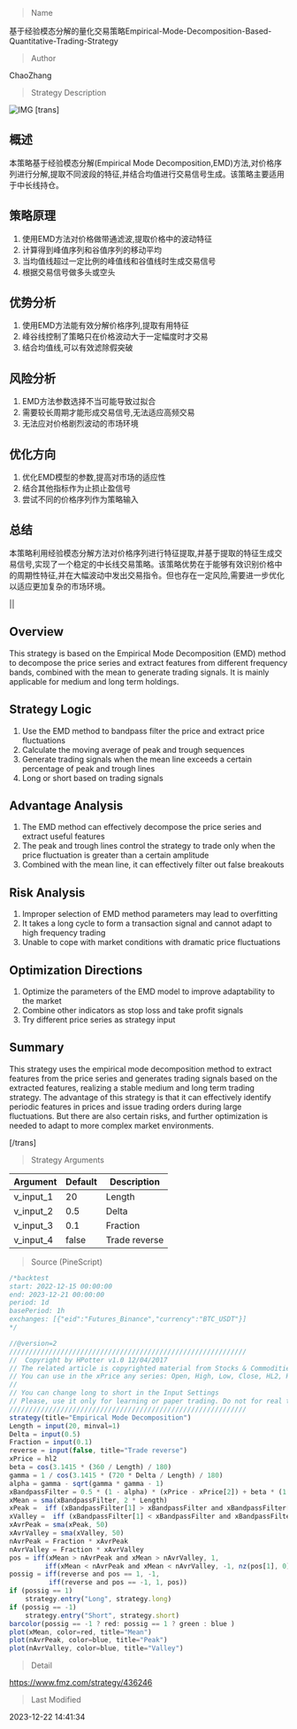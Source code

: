 
> Name

基于经验模态分解的量化交易策略Empirical-Mode-Decomposition-Based-Quantitative-Trading-Strategy

> Author

ChaoZhang

> Strategy Description

![IMG](https://www.fmz.com/upload/asset/a32ef6715c546b7e4d.png)
[trans]

## 概述

本策略基于经验模态分解(Empirical Mode Decomposition,EMD)方法,对价格序列进行分解,提取不同波段的特征,并结合均值进行交易信号生成。该策略主要适用于中长线持仓。

## 策略原理

1. 使用EMD方法对价格做带通滤波,提取价格中的波动特征
2. 计算得到峰值序列和谷值序列的移动平均
3. 当均值线超过一定比例的峰值线和谷值线时生成交易信号
4. 根据交易信号做多头或空头

## 优势分析

1. 使用EMD方法能有效分解价格序列,提取有用特征
2. 峰谷线控制了策略只在价格波动大于一定幅度时才交易
3. 结合均值线,可以有效滤除假突破

## 风险分析 

1. EMD方法参数选择不当可能导致过拟合
2. 需要较长周期才能形成交易信号,无法适应高频交易
3. 无法应对价格剧烈波动的市场环境

## 优化方向

1. 优化EMD模型的参数,提高对市场的适应性
2. 结合其他指标作为止损止盈信号
3. 尝试不同的价格序列作为策略输入

## 总结

本策略利用经验模态分解方法对价格序列进行特征提取,并基于提取的特征生成交易信号,实现了一个稳定的中长线交易策略。该策略优势在于能够有效识别价格中的周期性特征,并在大幅波动中发出交易指令。但也存在一定风险,需要进一步优化以适应更加复杂的市场环境。

||


## Overview

This strategy is based on the Empirical Mode Decomposition (EMD) method to decompose the price series and extract features from different frequency bands, combined with the mean to generate trading signals. It is mainly applicable for medium and long term holdings.

## Strategy Logic

1. Use the EMD method to bandpass filter the price and extract price fluctuations
2. Calculate the moving average of peak and trough sequences 
3. Generate trading signals when the mean line exceeds a certain percentage of peak and trough lines
4. Long or short based on trading signals

## Advantage Analysis

1. The EMD method can effectively decompose the price series and extract useful features
2. The peak and trough lines control the strategy to trade only when the price fluctuation is greater than a certain amplitude
3. Combined with the mean line, it can effectively filter out false breakouts

## Risk Analysis

1. Improper selection of EMD method parameters may lead to overfitting
2. It takes a long cycle to form a transaction signal and cannot adapt to high frequency trading
3. Unable to cope with market conditions with dramatic price fluctuations

## Optimization Directions

1. Optimize the parameters of the EMD model to improve adaptability to the market
2. Combine other indicators as stop loss and take profit signals
3. Try different price series as strategy input

## Summary

This strategy uses the empirical mode decomposition method to extract features from the price series and generates trading signals based on the extracted features, realizing a stable medium and long term trading strategy. The advantage of this strategy is that it can effectively identify periodic features in prices and issue trading orders during large fluctuations. But there are also certain risks, and further optimization is needed to adapt to more complex market environments.

[/trans]

> Strategy Arguments



|Argument|Default|Description|
|----|----|----|
|v_input_1|20|Length|
|v_input_2|0.5|Delta|
|v_input_3|0.1|Fraction|
|v_input_4|false|Trade reverse|


> Source (PineScript)

``` javascript
/*backtest
start: 2022-12-15 00:00:00
end: 2023-12-21 00:00:00
period: 1d
basePeriod: 1h
exchanges: [{"eid":"Futures_Binance","currency":"BTC_USDT"}]
*/

//@version=2
////////////////////////////////////////////////////////////
//  Copyright by HPotter v1.0 12/04/2017
// The related article is copyrighted material from Stocks & Commodities Mar 2010
// You can use in the xPrice any series: Open, High, Low, Close, HL2, HLC3, OHLC4 and ect...
//
// You can change long to short in the Input Settings
// Please, use it only for learning or paper trading. Do not for real trading.
////////////////////////////////////////////////////////////
strategy(title="Empirical Mode Decomposition")
Length = input(20, minval=1)
Delta = input(0.5)
Fraction = input(0.1)
reverse = input(false, title="Trade reverse")
xPrice = hl2
beta = cos(3.1415 * (360 / Length) / 180)
gamma = 1 / cos(3.1415 * (720 * Delta / Length) / 180)
alpha = gamma - sqrt(gamma * gamma - 1)
xBandpassFilter = 0.5 * (1 - alpha) * (xPrice - xPrice[2]) + beta * (1 + alpha) * nz(xBandpassFilter[1]) - alpha * nz(xBandpassFilter[2])
xMean = sma(xBandpassFilter, 2 * Length)
xPeak =  iff (xBandpassFilter[1] > xBandpassFilter and xBandpassFilter[1] > xBandpassFilter[2], xBandpassFilter[1], nz(xPeak[1])) 
xValley =  iff (xBandpassFilter[1] < xBandpassFilter and xBandpassFilter[1] < xBandpassFilter[2], xBandpassFilter[1], nz(xValley[1])) 
xAvrPeak = sma(xPeak, 50)
xAvrValley = sma(xValley, 50)
nAvrPeak = Fraction * xAvrPeak
nAvrValley = Fraction * xAvrValley
pos = iff(xMean > nAvrPeak and xMean > nAvrValley, 1,
	     iff(xMean < nAvrPeak and xMean < nAvrValley, -1, nz(pos[1], 0))) 
possig = iff(reverse and pos == 1, -1,
          iff(reverse and pos == -1, 1, pos))	   
if (possig == 1) 
    strategy.entry("Long", strategy.long)
if (possig == -1)
    strategy.entry("Short", strategy.short)	   	    
barcolor(possig == -1 ? red: possig == 1 ? green : blue )
plot(xMean, color=red, title="Mean")
plot(nAvrPeak, color=blue, title="Peak")
plot(nAvrValley, color=blue, title="Valley")
```

> Detail

https://www.fmz.com/strategy/436246

> Last Modified

2023-12-22 14:41:34
